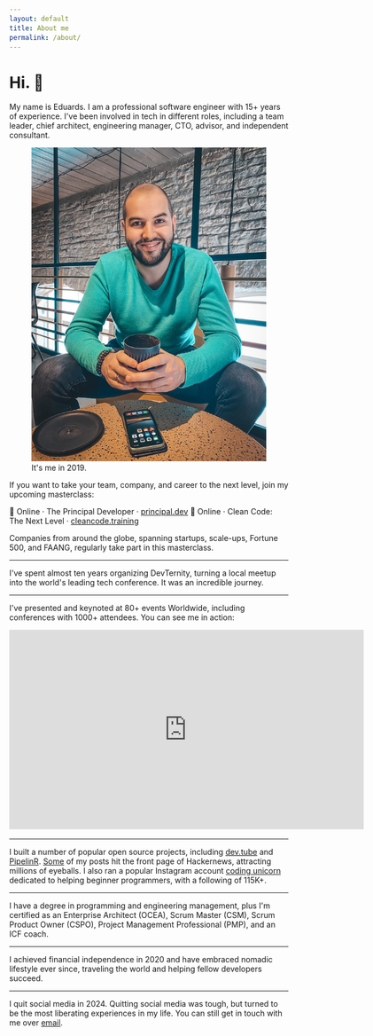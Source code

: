 ```yaml
---
layout: default
title: About me
permalink: /about/
---
```


# Hi. 👋

My name is Eduards. I am a professional software engineer with 15+ years of experience. I've been involved in tech in different roles, including a team leader, chief architect, engineering manager, CTO, advisor, and independent consultant.

<figure>
<img src="/images/about.jpg">
<figcaption>It's me in 2019.</figcaption>
</figure>

If you want to take your team, company, and career to the next level, join my upcoming masterclass:

📅 Online · The Principal Developer · [principal.dev](https://principal.dev)
📅 Online · Clean Code: The Next Level · [cleancode.training](https://cleancode.training)

Companies from around the globe, spanning startups, scale-ups, Fortune 500, and FAANG, regularly take part in this masterclass.

---

I've spent almost ten years organizing DevTernity, turning a local meetup into the world's leading tech conference. It was an incredible journey.

---

I've presented and keynoted at 80+ events Worldwide, including conferences with 1000+ attendees. You can see me in action:

<div class="videoWrapper">
<iframe id="ytplayer" type="text/html" width="640" height="360"
  src="https://www.youtube.com/embed/AEtCEt44vlE?autoplay=0&origin=https://sizovs.net"
  frameborder="0"></iframe>
</div>

---

I built a number of popular open source projects, including [dev.tube](https://dev.tube) and [PipelinR](https://github.com/sizovs/pipelinr). [Some](/frameworks) of my posts hit the front page of Hackernews, attracting millions of eyeballs. I also ran a popular Instagram account [coding unicorn](https://www.instagram.com/coding_unicorn/)  dedicated to helping beginner programmers, with a following of 115K+.

---

I have a degree in programming and engineering management, plus I'm certified as an Enterprise Architect (OCEA), Scrum Master (CSM), Scrum Product Owner (CSPO), Project Management Professional (PMP), and an ICF coach.

---

I achieved financial independence in 2020 and have embraced nomadic lifestyle ever since, traveling the world and helping fellow developers succeed.

---

I quit social media in 2024. Quitting social media was tough, but turned to be the most liberating experiences in my life. You can still get in touch with me over [email](mailto:eduards@sizovs.net).
